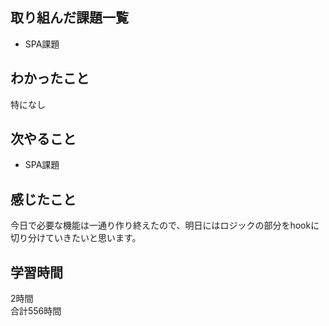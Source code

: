 ## 取り組んだ課題一覧
- SPA課題

## わかったこと
特になし

## 次やること
- SPA課題

## 感じたこと
今日で必要な機能は一通り作り終えたので、明日にはロジックの部分をhookに切り分けていきたいと思います。

## 学習時間
2時間<br />
合計556時間
